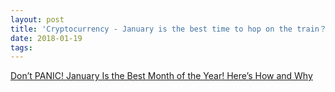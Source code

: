 ```yaml
---
layout: post
title: 'Cryptocurrency - January is the best time to hop on the train？！'
date: 2018-01-19
tags: 
---
```

[Don’t PANIC! January Is the Best Month of the Year! Here’s How and Why](https://medium.com/@wesharehoodies/dont-panic-january-is-the-best-month-of-the-year-here-s-how-and-why-6f0cc43b74cf)
